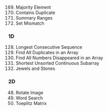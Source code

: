 169. Majority Element
217. Contains Duplicate
228. Summary Ranges
645. Set Mismatch

### 1D
128. Longest Consecutive Sequence
442. Find All Duplicates in an Array
448. Find All Numbers Disappeared in an Array
581. Shortest Unsorted Continuous Subarray
771. Jewels and Stones

### 2D 
48. Rotate Image
79. Word Search
766. Toeplitz Matrix